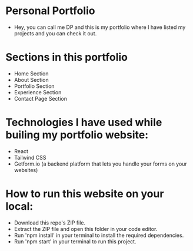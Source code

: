 # Personal Portfolio
- Hey, you can call me DP and this is my portfolio where I have listed my projects and you can check it out.

# Sections in this portfolio
- Home Section
- About Section
- Portfolio Section
- Experience Section
- Contact Page Section

# Technologies I have used while builing my portfolio website:
- React
- Tailwind CSS
- Getform.io (a backend platform that lets you handle your forms on your websites)

# How to run this website on your local:
- Download this repo's ZIP file.
- Extract the ZIP file and open this folder in your code editor.
- Run 'npm install' in your terminal to install the required dependencies.
- Run 'npm start' in your terminal to run this project.